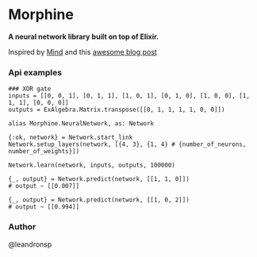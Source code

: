 # Morphine

**A neural network library built on top of Elixir.**

Inspired by [Mind](https://stevenmiller888.github.io/mind-how-to-build-a-neural-network/) and this [awesome blog post](https://medium.com/technology-invention-and-more/how-to-build-a-simple-neural-network-in-9-lines-of-python-code-cc8f23647ca1#.voyy4g51x)

### Api examples

	### XOR gate
	inputs = [[0, 0, 1], [0, 1, 1], [1, 0, 1], [0, 1, 0], [1, 0, 0], [1, 1, 1], [0, 0, 0]]
	outputs = ExAlgebra.Matrix.transpose([[0, 1, 1, 1, 1, 0, 0]]) 

	alias Morphine.NeuralNetwork, as: Network
	
	{:ok, network} = Network.start_link		
	Network.setup_layers(network, [{4, 3}, {1, 4} # {number_of_neurons, number_of_weights}])
	
	Network.learn(network, inputs, outputs, 100000)
	
	{_, output} = Network.predict(network, [[1, 1, 0]]) 
	# output ~ [[0.007]]
	
	{_, output} = Network.predict(network, [[1, 0, 2]]) 
	# output ~ [[0.994]]

### Author
@leandronsp
